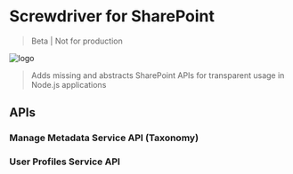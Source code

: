 # Screwdriver for SharePoint

> Beta | Not for production

![logo](https://github.com/koltyakov/sp-screwdriver/blob/master/doc/img/logo.png)

> Adds missing and abstracts SharePoint APIs for transparent usage in Node.js applications

## APIs

### Manage Metadata Service API (Taxonomy)

### User Profiles Service API